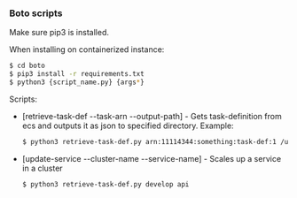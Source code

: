 ### Boto scripts

Make sure pip3 is installed.

When installing on containerized instance:

```sh
$ cd boto
$ pip3 install -r requirements.txt
$ python3 {script_name.py} {args*}
```

Scripts:

* [retrieve-task-def --task-arn --output-path] - Gets task-definition from ecs and outputs it as json to specified directory.
   Example:
   ```sh
   $ python3 retrieve-task-def.py arn:11114344:something:task-def:1 /user/desktop/folder
   ```
* [update-service --cluster-name --service-name] - Scales up a service in a cluster
   ```sh
   $ python3 retrieve-task-def.py develop api
   ```

